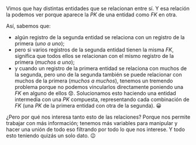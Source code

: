 Vimos que hay distintas entidades que se relacionan entre sí. Y esa relación la podemos ver porque aparece la _PK_ de una entidad como _FK_ en otra. 

Así, sabemos que: 

* algún registro de la segunda entidad se relaciona con un registro de la primera (_uno a uno_);
* pero si varios registros de la segunda entidad tienen la misma _FK_, significa que todos ellos se relacionan con el mismo registro de la primera (_muchos a uno_);
* y cuando un registro de la primera entidad se relaciona con muchos de la segunda, pero uno de la segunda también se puede relacionar con muchos de la primera (_muchos a muchos_), tenemos un tremendo problema porque no podemos vincularlos directamente poniendo una _FK_ en alguno de ellos :worried:. Solucionamos esto haciendo una entidad intermedia con una _PK_ compuesta, representando cada combinación de _FK_ (una _PK_ de la primera entidad con otra de la segunda). :grinning:

¿Pero por qué nos interesa tanto esto de las relaciones? Porque nos permite trabajar con más información; tenemos más variables para manipular y hacer una unión de todo eso filtrando por todo lo que nos interese. Y todo esto teniendo quizás un solo dato. :wink:
